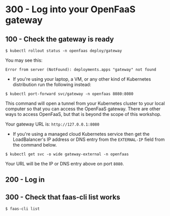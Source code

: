 # 300 - Log into your OpenFaaS gateway

## 100 - Check the gateway is ready

```$ kubectl rollout status -n openfaas deploy/gateway```

You may see this:

```Error from server (NotFound): deployments.apps "gateway" not found```

- If you're using your laptop, a VM, or any other kind of Kubernetes distribution run the following instead:

```$ kubectl port-forward svc/gateway -n openfaas 8080:8080```

This command will open a tunnel from your Kubernetes cluster to your local computer so that you can access the OpenFaaS gateway. There are other ways to access OpenFaaS, but that is beyond the scope of this workshop.

Your gateway URL is: ```http://127.0.0.1:8080```

- If you're using a managed cloud Kubernetes service then get the LoadBalancer's IP address or DNS entry from the ```EXTERNAL-IP``` field from the command below.

```$ kubectl get svc -o wide gateway-external -n openfaas```

Your URL will be the IP or DNS entry above on port ```8080```.

## 200 - Log in



## 300 - Check that faas-cli list works

```$ faas-cli list```
